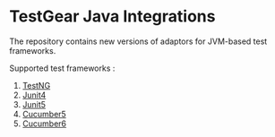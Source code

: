 # TestGear Java Integrations
The repository contains new versions of adaptors for JVM-based test frameworks.

Supported test frameworks :
 1. [TestNG](https://github.com/TestGear-TMS/adapters-java/tree/main/testgear-adapter-testng)
 2. [Junit4](https://github.com/TestGear-TMS/adapters-java/tree/main/testgear-adapter-junit4)
 3. [Junit5](https://github.com/TestGear-TMS/adapters-java/tree/main/testgear-adapter-junit5)
 4. [Cucumber5](https://github.com/TestGear-TMS/adapters-java/tree/main/testgear-adapter-cucumber5)
 5. [Cucumber6](https://github.com/TestGear-TMS/adapters-java/tree/main/testgear-adapter-cucumber6)
